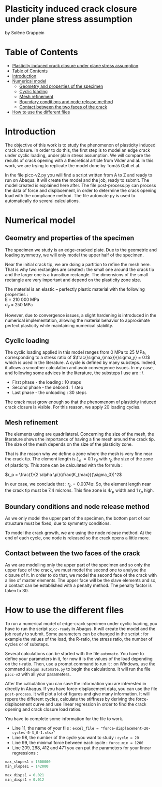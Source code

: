 # Plasticity induced crack closure under plane stress assumption

by Solène Grappein

# Table of Contents

- [Plasticity induced crack closure under plane stress assumption](#plasticity-induced-crack-closure-under-plane-stress-assumption)
- [Table of Contents](#table-of-contents)
- [Introduction](#introduction)
- [Numerical model](#numerical-model)
  - [Geometry and properties of the specimen](#geometry-and-properties-of-the-specimen)
  - [Cyclic loading](#cyclic-loading)
  - [Mesh refinement](#mesh-refinement)
  - [Boundary conditions and node release method](#boundary-conditions-and-node-release-method)
  - [Contact between the two faces of the crack](#contact-between-the-two-faces-of-the-crack)
- [How to use the different files](#how-to-use-the-different-files)

# Introduction

The objective of this work is to study the phenomenon of plasticity induced crack closure. In order to do this, the first step is to model an edge crack under cyclic loading, under plain stress assumption. We will compare the results of crack opening with a theoretical article from Vilder and al. In this work, we are trying to replicate the model done by Tomáš Oplt et al.

In the file picc-v2.py you will find a script written from A to Z and ready to run on Abaqus. It will create the model and the job, ready to submit. The model created is explained here after. The file post-process.py can process the data of force and displacement, in order to determine the crack opening load with the compliance method. The file automate.py is used to automatically do several calculations.

# Numerical model

## Geometry and properties of the specimen

The specimen we study is an edge-cracked plate. Due to the geometric and loading symmetry, we will only model the upper half of the specimen.

Near the initial crack tip, we are doing a partition to refine the mesh here. That is why two rectangles are created : the small one around the crack tip and the larger one is a transition rectangle. The dimensions of the small rectangle are very important and depend on the plasticity zone size.

The material is an elastic – perfectly plastic material with the following properties : \
E = 210 000 MPa \
$\sigma_y$ = 250 MPa

However, due to convergence issues, a slight hardening is introduced in the numerical implementation, allowing the material behavior to approximate perfect plasticity while maintaining numerical stability.


## Cyclic loading

The cyclic loading applied in this model ranges from 0 MPa to 25 MPa, corresponding to a stress ratio of $\frac{\sigma_{max}}{\sigma_y} = 0.1$ which is used in the literature. A cycle is defined by many substeps. Indeed, it allows a smoother calculation and avoir convergence issues. In my case, and following some advices in the literature, the substeps I use are : \

- First phase - the loading : 10 steps 
- Second phase - the debond : 1 step
- Last phase - the unloading : 30 steps

The crack must grow enough so that the phenomenom of plasticity induced crack closure is visible. For this reason, we apply 20 loading cycles.


## Mesh refinement


The elements using are quadrilateral. Concerning the size of the mesh, the literature shows the importance of having a fine mesh around the crack tip. The size of the mesh depends on the size of the plasticity zone. 

That is the reason why we define a zone where the mesh is very fine near the crack tip. The element length is $L_e$ $= 0.1$ $r_p$ with $r_p$ the size of the zone of plasticity. This zone can be calculated with the formula : 

$r_p = \frac{1}{2 \alpha \pi}(\frac{K_{max}}{\sigma_0})^2$

In our case, we conclude that : $r_p = 0.0074 a$. So, the element length near the crack tip must be 7.4 microns. This fine zone is $4 r_p$ width and 1 $r_p$ high. 


## Boundary conditions and node release method

As we only model the upper part of the specimen, the bottom part of our structure must be fixed, due to symmetry conditions.

To model the crack growth, we are using the node release method. At the end of each cycle, one node is released so the crack opens a little more. 


## Contact between the two faces of the crack

As we are modelling only the upper part of the specimen and so only the upper face of the crack, we must model the second one to analyse the closure of it. In order to do that, we model the second face of the crack with a line of master elements. The upper face will be the slave elements and so, a contact can be established with a penalty method. The penalty factor is taken to 30.


# How to use the different files

To run a numerical model of edge-crack specimen under cyclic loading, you have to run the script `picc-ready` in Abaqus. It will create the model and the job ready to submit. Some parameters can be changed in the script : for example the values of the load, the R-ratio, the stress ratio, the number of cycles or of substeps. 

Several calculations can be started with the file `automate`. You have to define your parameters in it, for now it is the values of the load depending on the r-ratio. Then, use a prompt command to run it : on Windows, use the command `abaqus automate.py` to begin the calculations. It will run the file `picc-v2` with all your parameters.

After the calculation you can save the information you are interested in directly in Abaqus. If you have force-displacement data, you can use the file `post-process`. It will plot a lot of figures and give many information. It will repere the different cycles, calculate the stiffness by deriving the force-displacement curve and use linear regression in order to find the crack opening and crack closure load ratios.

You have to complete some information for the file to work. 

- Line 11, the name of your file : `excel_file = "force-displacement-20-cycles-0-3_0-1.xlsx"`
- Line 98, the number of the cycle you want to study : `cycle = 20`
- Line 99, the minimal force between each cycle : `force_min = 1200`
- Line 209, 268, 412 and 471 you can put the parameters for your linear regressions : 
```python
max_slopes1 = 1500000
min_slopes1 = 142000

max_disps1 = 0.021
min_disps1 = 0.012
```



